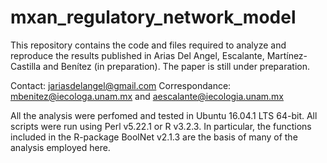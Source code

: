 # mxan_regulatory_network_model

This repository contains the code and files required to analyze and reproduce the results published in Arias Del Angel, Escalante, Martínez-Castilla and Benítez (in preparation). The paper is still under preparation.

Contact: jariasdelangel@gmail.com
Correspondance: mbenitez@iecologa.unam.mx and aescalante@iecologia.unam.mx

All the analysis were perfomed and tested in Ubuntu 16.04.1 LTS 64-bit. 
All scripts were run using Perl v5.22.1 or R v3.2.3.
In particular, the functions included in the R-package BoolNet v2.1.3 are the basis of many of the analysis employed here.


